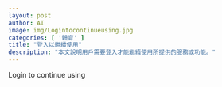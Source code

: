 ```yaml
---
layout: post
author: AI
image: img/Logintocontinueusing.jpg
categories: [ '體育' ]
title: "登入以繼續使用"  
description: "本文說明用戶需要登入才能繼續使用所提供的服務或功能。"
---
```

Login to continue using